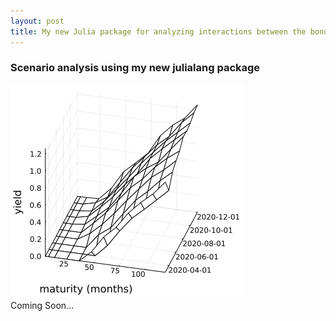 ```yaml
---
layout: post
title: My new Julia package for analyzing interactions between the bond market and the macroeconomy
---
```


### Scenario analysis using my new julialang package <br>

![yields](https://github.com/econPreference/econPreference.github.io/blob/master/images/res_yield.png?raw=true)<br>
Coming Soon...
